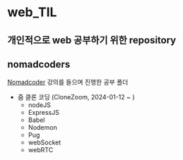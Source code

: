 # web_TIL
개인적으로 web 공부하기 위한 repository
----

## nomadcoders
[Nomadcoder](https://nomadcoders.co/) 강의를 들으며 진행한 공부 폴더

* 줌 클론 코딩 (CloneZoom, 2024-01-12 ~ )
    * nodeJS
    * ExpressJS
    * Babel
    * Nodemon
    * Pug
    * webSocket
    * webRTC